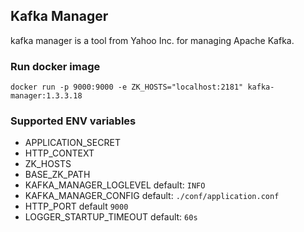 ## Kafka Manager
kafka manager is a tool from Yahoo Inc. for managing Apache Kafka.

### Run docker image

`docker run -p 9000:9000 -e ZK_HOSTS="localhost:2181" kafka-manager:1.3.3.18` 


### Supported ENV variables

- APPLICATION_SECRET
- HTTP_CONTEXT
- ZK_HOSTS
- BASE_ZK_PATH
- KAFKA_MANAGER_LOGLEVEL default: `INFO`
- KAFKA_MANAGER_CONFIG default: `./conf/application.conf`
- HTTP_PORT default `9000`
- LOGGER_STARTUP_TIMEOUT default: `60s`